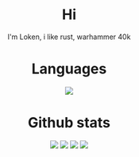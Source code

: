 <div style="text-align: center;">
<div align="center">
   <h1>Hi</h1>
   <p>I'm Loken, i like rust, warhammer 40k</p>
   <h1>Languages</h1>
   <img src="https://img.shields.io/badge/rust-%23000000.svg?style=for-the-badge&logo=rust&logoColor=white">

   <h1>Github stats</h1>
   <img src="http://github-profile-summary-cards.vercel.app/api/cards/profile-details?username=Loken1016&theme=radical">
   <img src="http://github-profile-summary-cards.vercel.app/api/cards/repos-per-language?username=Loken1016&theme=radical">
   <img src="http://github-profile-summary-cards.vercel.app/api/cards/most-commit-language?username=Loken1016&theme=radical">
   <img src="http://github-profile-summary-cards.vercel.app/api/cards/stats?username=Loken1016&theme=radical">
</div>
